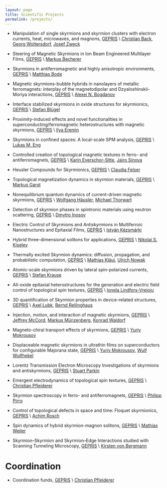 ```yaml
---
layout: page
title: Scientific Projects
permalink: /projects/
---
```


* Manipulation of single skyrmions and skyrmion clusters with electron currents, heat, microwaves, and magnons, [GEPRIS](https://gepris.dfg.de/gepris/projekt/403194850) \\
[Christian Back](https://gepris.dfg.de/gepris/person/1748798),
[Georg Woltersdorf](https://gepris.dfg.de/gepris/person/19595874),
[Josef Zweck](https://gepris.dfg.de/gepris/person/1342180)

* Steering of Magnetic Skyrmions in Ion Beam Engineered Multilayer Films, [GEPRIS](https://gepris.dfg.de/gepris/projekt/403505866) \\
[Markus Becherer](https://gepris.dfg.de/gepris/person/187579353)

* Skyrmions in antiferromagnetic and highly anisotropic environments, [GEPRIS](https://gepris.dfg.de/gepris/projekt/403502758) \\
[Matthias Bode](https://gepris.dfg.de/gepris/person/1447707)

* Magnetic skyrmions-bubble hybrids in nanolayers of metallic ferromagnets: interplay of the magnetodipolar and Dzyaloshinskii-Moriya interactions, [GEPRIS](https://gepris.dfg.de/gepris/projekt/403039150) \\
[Alexei N. Bogdanov](https://gepris.dfg.de/gepris/person/240641315)

* Interface stabilized skyrmions in oxide structures for skyrmionics, [GEPRIS](https://gepris.dfg.de/gepris/projekt/403503315) \\
[Stefan Blügel](https://gepris.dfg.de/gepris/person/1457346)

* Proximity-induced effects and novel functionalities in superconducting/ferromagnetic heterostructures with magnetic skyrmions, [GEPRIS](https://gepris.dfg.de/gepris/projekt/403511192) \\
[Ilya Eremin](https://gepris.dfg.de/gepris/person/1828812)

* Skyrmions in confined spaces: A local-scale SPM analysis, [GEPRIS](https://gepris.dfg.de/gepris/projekt/403512597) \\
[Lukas M. Eng](https://gepris.dfg.de/gepris/person/1667790)

* Controlled creation of topological magnetic textures in ferro- and antiferromagnets, [GEPRIS](https://gepris.dfg.de/gepris/projekt/403233384) \\
[Karin Everschor-Sitte](https://gepris.dfg.de/gepris/person/239758477),
[Jairo Sinova](https://gepris.dfg.de/gepris/person/199144314)

* Heusler Compounds for Skyrmionics, [GEPRIS](https://gepris.dfg.de/gepris/projekt/403502666) \\
[Claudia Felser](https://gepris.dfg.de/gepris/person/1826843)

* Topological magnetization dynamics in skyrmion materials, [GEPRIS](https://gepris.dfg.de/gepris/projekt/403030645) \\
[Markus Garst](https://gepris.dfg.de/gepris/person/1838088)

* Nonequilibrium quantum dynamics of current-driven magnetic skyrmions, [GEPRIS](https://gepris.dfg.de/gepris/projekt/403505707) \\
[Wolfgang Häusler](https://gepris.dfg.de/gepris/person/1442167),
[Michael Thorwart](https://gepris.dfg.de/gepris/person/1736329)

* Detection of skyrmion phases in spintronic materials using neutron scattering, [GEPRIS](https://gepris.dfg.de/gepris/projekt/401179363) \\
[Dmytro Inosov](https://gepris.dfg.de/gepris/person/237682172)

* Electric Control of Skyrmions and Antiskyrmions in Multiferroic Nanostructures and Epitaxial Films, [GEPRIS](https://gepris.dfg.de/gepris/projekt/403505061) \\
[István Kézsmárki](https://gepris.dfg.de/gepris/person/397359511)

* Hybrid three-dimensional solitons for applications, [GEPRIS](https://gepris.dfg.de/gepris/projekt/403502830) \\
[Nikolai S. Kiselev](https://gepris.dfg.de/gepris/person/290825230)

* Thermally excited Skyrmion dynamics: diffusion, propagation, and probabilistic computation, [GEPRIS](https://gepris.dfg.de/gepris/projekt/403502522) \\
[Mathias Kläui](https://gepris.dfg.de/gepris/person/1831467),
[Ulrich Nowak](https://gepris.dfg.de/gepris/person/1523073)

* Atomic-scale skyrmions driven by lateral spin-polarized currents, [GEPRIS](https://gepris.dfg.de/gepris/projekt/403505835) \\
[Stefan Krause](https://gepris.dfg.de/gepris/person/151410057)

* All-oxide epitaxial heterostructures for the generation and electric field control of topological spin textures, [GEPRIS](https://gepris.dfg.de/gepris/projekt/403504808) \\
[Ionela Lindfors-Vrejoiu](https://gepris.dfg.de/gepris/person/21951399)

* 3D quantification of Skyrmion properties in device-related structures, [GEPRIS](https://gepris.dfg.de/gepris/projekt/403503416) \\
[Axel Lubk](https://gepris.dfg.de/gepris/person/389873168),
[Bernd Rellinghaus](https://gepris.dfg.de/gepris/person/1413339)

* Injection, motion, and interaction of magnetic skyrmions, [GEPRIS](https://gepris.dfg.de/gepris/projekt/403503453) \\
[Jeffrey McCord](https://gepris.dfg.de/gepris/person/1516885),
[Markus Münzenberg](https://gepris.dfg.de/gepris/person/1790671),
[Konrad Waldorf](https://gepris.dfg.de/gepris/person/220315086)

* Magneto-chiral transport effects of skyrmions, [GEPRIS](https://gepris.dfg.de/gepris/projekt/403235169) \\
[Yuriy Mokrousov](https://gepris.dfg.de/gepris/person/25350911)

* Displaceable magnetic skyrmions in ultrathin films on superconductors for configurable Majorana state, [GEPRIS](https://gepris.dfg.de/gepris/projekt/403503586) \\
[Yuriy Mokrousov](https://gepris.dfg.de/gepris/person/25350911),
[Wulf Wulfhekel](https://gepris.dfg.de/gepris/person/1748747)

* Lorentz Transmission Electron Microscopy Investigations of skyrmions and antiskyrmions, [GEPRIS](https://gepris.dfg.de/gepris/projekt/403505322) \\
[Stuart Parkin](https://gepris.dfg.de/gepris/person/111287671)

* Emergent electrodynamics of topological spin textures, [GEPRIS](https://gepris.dfg.de/gepris/projekt/403191981) \\
[Christian Pfleiderer](https://gepris.dfg.de/gepris/person/1677403)

* Skyrmion spectroscopy in ferro- and antiferromagnets, [GEPRIS](https://gepris.dfg.de/gepris/projekt/403512431) \\
[Philipp Pirro](https://gepris.dfg.de/gepris/person/348800955)

* Control of topological defects in space and time: Floquet skyrmionics, [GEPRIS](https://gepris.dfg.de/gepris/projekt/403505545) \\
[Achim Rosch](https://gepris.dfg.de/gepris/person/1675189)

* Spin dynamics of hybrid skyrmion-magnon solitons, [GEPRIS](https://gepris.dfg.de/gepris/projekt/403505631) \\
[Mathias Weiler](https://gepris.dfg.de/gepris/person/232533553)

* Skyrmion–Skyrmion and Skyrmion–Edge Interactions studied with Scanning Tunneling Microscopy, [GEPRIS](https://gepris.dfg.de/gepris/projekt/402843438) \\
[Kirsten von Bergmann](https://gepris.dfg.de/gepris/person/13491465)

# Coordination
* Coordination funds, [GEPRIS](https://gepris.dfg.de/gepris/projekt/403504658) \\
[Christian Pfleiderer](https://gepris.dfg.de/gepris/person/1677403)
